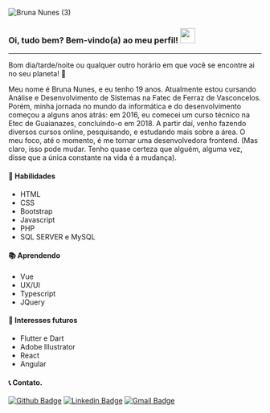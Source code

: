 ![Bruna Nunes (3)](https://user-images.githubusercontent.com/61390706/97644496-362f8f80-1a29-11eb-9807-4b0436a5e7cc.gif)

### Oi, tudo bem? Bem-vindo(a) ao meu perfil! <img src="https://user-images.githubusercontent.com/61390706/97645803-ac81c100-1a2c-11eb-8cff-27826cc91590.gif" width="30">

---

Bom dia/tarde/noite ou qualquer outro horário em que você se encontre ai no seu planeta! :rocket:

Meu nome é Bruna Nunes, e eu tenho 19 anos. Atualmente estou cursando Análise e Desenvolvimento de Sistemas na Fatec de Ferraz de Vasconcelos. Porém, minha jornada no mundo da informática e do desenvolvimento começou a alguns anos atrás: em 2016, eu comecei um curso técnico na Etec de Guaianazes, concluindo-o em 2018. A partir daí, venho fazendo diversos cursos online, pesquisando, e estudando mais sobre a área. O meu foco, até o momento, é me tornar uma desenvolvedora frontend. (Mas claro, isso pode mudar. Tenho quase certeza que alguém, alguma vez, disse que a única constante na vida é a mudança).


#### :dart: Habilidades
- HTML
- CSS
- Bootstrap
- Javascript
- PHP
- SQL SERVER e MySQL

#### :books: Aprendendo
- Vue
- UX/UI
- Typescript
- JQuery


#### :calendar: Interesses futuros
- Flutter e Dart
- Adobe Illustrator
- React
- Angular

#### :telephone_receiver: Contato. 
[![Github Badge](https://img.shields.io/badge/-Github-000?style=flat-square&logo=Github&logoColor=white&link=https://github.com/bruna-nunes)](https://github.com/bruna-nunes)
[![Linkedin Badge](https://img.shields.io/badge/-LinkedIn-blue?style=flat-square&logo=Linkedin&logoColor=white&link=https://www.linkedin.com/in/bruna-nunes-b33b5a176/)](https://www.linkedin.com/in/bruna-nunes-b33b5a176/)
[![Gmail Badge](https://img.shields.io/badge/-Gmail-c14438?style=flat-square&logo=Gmail&logoColor=white&link=mailto:brunanunes997@gmail.com)](mailto:brunanunes997@gmail.com)

